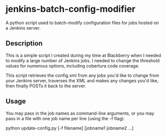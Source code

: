 jenkins-batch-config-modifier
=============================

A python script used to batch-modify configuration files for jobs hosted on a Jenkins server.

Description
----------
This is a simple script I created during my time at Blackberry when I needed to modify a large number of Jenkins jobs. I needed to change the threshold values for numerous options, including cobertura code coverage.

This script retrieves the config.xml from any jobs you'd like to change from your Jenkins server, traverses the XML and makes any changes you'd like, then finally POSTs it back to the server.

Usage
-----
You may pass in the job names as command-line arguments, or you may pass in a file with one job name per line (using the -f flag).

python update-config.py [-f filename] [jobname1 jobname2 ...] 

